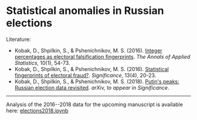 # Statistical anomalies in Russian elections

Literature:

* Kobak, D., Shpilkin, S., & Pshenichnikov, M. S. (2016). [Integer percentages as electoral falsification fingerprints](https://projecteuclid.org/euclid.aoas/1458909907). *The Annals of Applied Statistics*, 10(1), 54-73.
* Kobak, D., Shpilkin, S., & Pshenichnikov, M. S. (2016). [Statistical fingerprints of electoral fraud?](http://onlinelibrary.wiley.com/doi/10.1111/j.1740-9713.2016.00936.x/full). *Significance*, 13(4), 20-23.
* Kobak, D., Shpilkin, S., & Pshenichnikov, M. S. (2018). [ Putin's peaks: Russian election data revisited](https://arxiv.org/abs/1804.09495). *arXiv, to appear in Significance*.

----------------------------------------

Analysis of the 2016--2018 data for the upcoming manuscript is available here: [elections2018.ipynb](https://github.com/dkobak/elections/blob/master/elections2018.ipynb)
